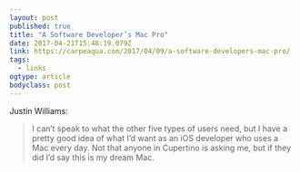 ```yaml
---
layout: post 
published: true 
title: "A Software Developer’s Mac Pro" 
date: 2017-04-21T15:48:19.079Z 
link: https://carpeaqua.com/2017/04/09/a-software-developers-mac-pro/ 
tags:
  - links
ogtype: article 
bodyclass: post 
---
```


Justin Williams:

> I can’t speak to what the other five types of users need, but I have a pretty good idea of what I’d want as an iOS developer who uses a Mac every day. Not that anyone in Cupertino is asking me, but if they did I’d say this is my dream Mac.
